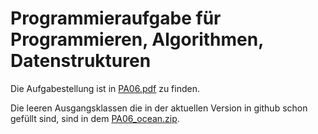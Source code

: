 Programmieraufgabe für Programmieren, Algorithmen, Datenstrukturen
==================================================================
Die Aufgabestellung ist in [PA06.pdf](https://github.com/dickerpulli/playground/raw/master/games/ocean/PA06.pdf) zu finden. 

Die leeren Ausgangsklassen die in der aktuellen Version in github schon gefüllt sind, sind in dem [PA06_ocean.zip](https://github.com/dickerpulli/playground/raw/master/games/ocean/PA06_ocean.zip).